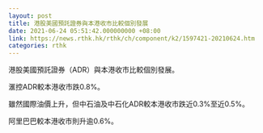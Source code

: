 ```yaml
---
layout: post
title: 港股美國預託證券與本港收市比較個別發展
date: 2021-06-24 05:51:42.000000000 +08:00
link: https://news.rthk.hk/rthk/ch/component/k2/1597421-20210624.htm
categories: rthk
---
```


港股美國預託證券（ADR）與本港收市比較個別發展。

滙控ADR較本港收市跌0.8%。

雖然國際油價上升，但中石油及中石化ADR較本港收市跌近0.3%至近0.5%。

阿里巴巴較本港收市則升逾0.6%。
